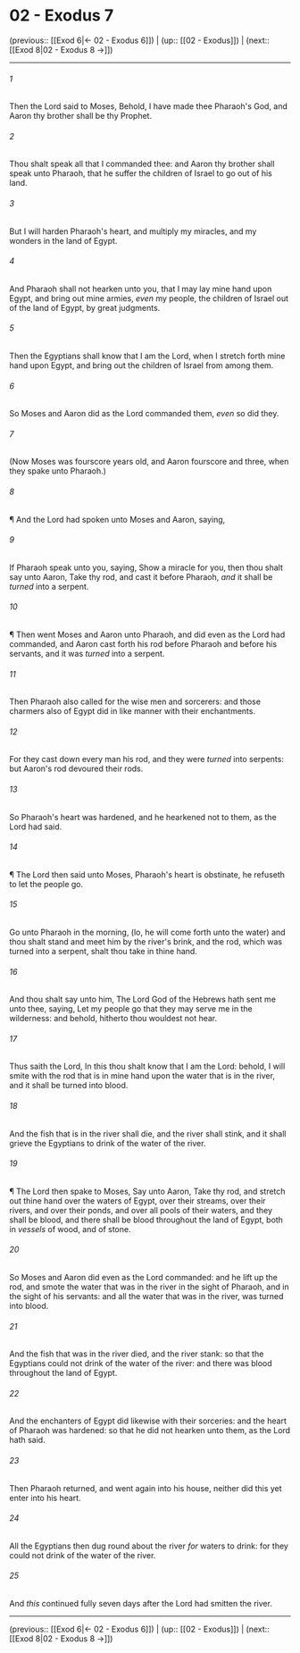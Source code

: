 # 02 - Exodus 7

(previous:: [[Exod 6|← 02 - Exodus 6]]) | (up:: [[02 - Exodus]]) | (next:: [[Exod 8|02 - Exodus 8 →]])

***


###### 1 
Then the Lord said to Moses, Behold, I have made thee Pharaoh's God, and Aaron thy brother shall be thy Prophet. 

###### 2 
Thou shalt speak all that I commanded thee: and Aaron thy brother shall speak unto Pharaoh, that he suffer the children of Israel to go out of his land. 

###### 3 
But I will harden Pharaoh's heart, and multiply my miracles, and my wonders in the land of Egypt. 

###### 4 
And Pharaoh shall not hearken unto you, that I may lay mine hand upon Egypt, and bring out mine armies, _even_ my people, the children of Israel out of the land of Egypt, by great judgments. 

###### 5 
Then the Egyptians shall know that I am the Lord, when I stretch forth mine hand upon Egypt, and bring out the children of Israel from among them. 

###### 6 
So Moses and Aaron did as the Lord commanded them, _even_ so did they. 

###### 7 
(Now Moses was fourscore years old, and Aaron fourscore and three, when they spake unto Pharaoh.) 

###### 8 
¶ And the Lord had spoken unto Moses and Aaron, saying, 

###### 9 
If Pharaoh speak unto you, saying, Show a miracle for you, then thou shalt say unto Aaron, Take thy rod, and cast it before Pharaoh, _and_ it shall be _turned_ into a serpent. 

###### 10 
¶ Then went Moses and Aaron unto Pharaoh, and did even as the Lord had commanded, and Aaron cast forth his rod before Pharaoh and before his servants, and it was _turned_ into a serpent. 

###### 11 
Then Pharaoh also called for the wise men and sorcerers: and those charmers also of Egypt did in like manner with their enchantments. 

###### 12 
For they cast down every man his rod, and they were _turned_ into serpents: but Aaron's rod devoured their rods. 

###### 13 
So Pharaoh's heart was hardened, and he hearkened not to them, as the Lord had said. 

###### 14 
¶ The Lord then said unto Moses, Pharaoh's heart is obstinate, he refuseth to let the people go. 

###### 15 
Go unto Pharaoh in the morning, (lo, he will come forth unto the water) and thou shalt stand and meet him by the river's brink, and the rod, which was turned into a serpent, shalt thou take in thine hand. 

###### 16 
And thou shalt say unto him, The Lord God of the Hebrews hath sent me unto thee, saying, Let my people go that they may serve me in the wilderness: and behold, hitherto thou wouldest not hear. 

###### 17 
Thus saith the Lord, In this thou shalt know that I am the Lord: behold, I will smite with the rod that is in mine hand upon the water that is in the river, and it shall be turned into blood. 

###### 18 
And the fish that is in the river shall die, and the river shall stink, and it shall grieve the Egyptians to drink of the water of the river. 

###### 19 
¶ The Lord then spake to Moses, Say unto Aaron, Take thy rod, and stretch out thine hand over the waters of Egypt, over their streams, over their rivers, and over their ponds, and over all pools of their waters, and they shall be blood, and there shall be blood throughout the land of Egypt, both in _vessels_ of wood, and of stone. 

###### 20 
So Moses and Aaron did even as the Lord commanded: and he lift up the rod, and smote the water that was in the river in the sight of Pharaoh, and in the sight of his servants: and all the water that was in the river, was turned into blood. 

###### 21 
And the fish that was in the river died, and the river stank: so that the Egyptians could not drink of the water of the river: and there was blood throughout the land of Egypt. 

###### 22 
And the enchanters of Egypt did likewise with their sorceries: and the heart of Pharaoh was hardened: so that he did not hearken unto them, as the Lord hath said. 

###### 23 
Then Pharaoh returned, and went again into his house, neither did this yet enter into his heart. 

###### 24 
All the Egyptians then dug round about the river _for_ waters to drink: for they could not drink of the water of the river. 

###### 25 
And _this_ continued fully seven days after the Lord had smitten the river.

***

(previous:: [[Exod 6|← 02 - Exodus 6]]) | (up:: [[02 - Exodus]]) | (next:: [[Exod 8|02 - Exodus 8 →]])
